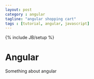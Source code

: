 ```yaml
---
layout: post
category : angular
tagline: "angular shopping cart"
tags : [tutorial, angular, javascript]
---
```

{% include JB/setup %}

# Angular
Something about angular
